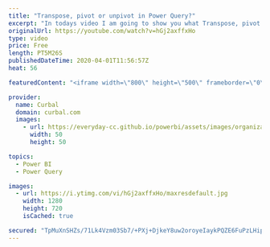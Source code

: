 ```yaml
---
title: "Transpose, pivot or unpivot in Power Query?"
excerpt: "In todays video I am going to show you what Transpose, pivot and unpivot is and examples on when to use each or all at once!  If you want to learn how to import multiple files efficiently using Power Query, check this video: https://www.youtube.com/watch?v=qdcAoZU8B8Q  The file is avialable in the community"
originalUrl: https://youtube.com/watch?v=hGj2axffxHo
type: video
price: Free
length: PT5M26S
publishedDateTime: 2020-04-01T11:56:57Z
heat: 56

featuredContent: "<iframe width=\"800\" height=\"500\" frameborder=\"0\" src=\"https://www.youtube.com/embed/hGj2axffxHo\" allow=\"accelerometer; autoplay; encrypted-media; gyroscope; picture-in-picture\" allowfullscreen></iframe>"

provider:
  name: Curbal
  domain: curbal.com
  images:
    - url: https://everyday-cc.github.io/powerbi/assets/images/organizations/curbal.com-50x50.jpg
      width: 50
      height: 50

topics:
  - Power BI
  - Power Query

images:
  - url: https://i.ytimg.com/vi/hGj2axffxHo/maxresdefault.jpg
    width: 1280
    height: 720
    isCached: true

secured: "TpMuXnSHZs/71Lk4Vzm03Sb7/+PXj+DjkeY8uw2oroyeIaykPQZE6FuPzLHipBxiwI1fUlo6VsUg65CKQGNOcVKWcEGqmmOJBqM0SVKxidPj6blN2V8DHaFey7RTd4WnGhonwUXYCI7fUMbHRgFu/QXFf+Iy9lUUg9gx2bQ0VpXqfXhG91pMU3IzEYoSajHXfTYPuattOwTwQ0+66LAzNDEvBBjtso9iyMfpTppwBgXFBcNo0gv/T6rhbryjc1u1hmTmosKOjIh51Xy2wKJYxwbn74kRgkQRAU4qflTEevBXhfpRy8j4CyFwSE7bgQpUk1mkst94/dKWpe8lvDyqqp0jBrFF5f6H6dDIFtWjU1MqUOxlRO/odB2dYLBFciPzIme1FPMKM23hgJ5KKpCgvnq3DUNLELUaML2eThyIIoM=;2ouS8VJZ0r0o+tF5Ev4phg=="
---
```


